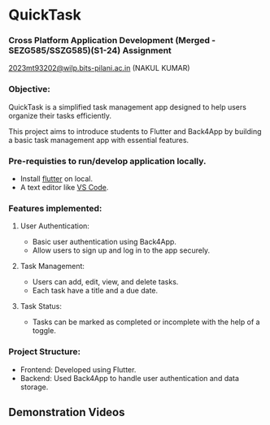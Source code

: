 # QuickTask

### Cross Platform Application Development (Merged - SEZG585/SSZG585)(S1-24) Assignment
2023mt93202@wilp.bits-pilani.ac.in (NAKUL KUMAR)

### Objective:

QuickTask is a simplified task management app designed to help users organize their tasks efficiently.

This project aims to introduce students to Flutter and Back4App by building a basic task management app with essential features.

### Pre-requisties to run/develop application locally.
- Install [flutter](https://docs.flutter.dev/get-started/install) on local.
- A text editor like [VS Code](https://code.visualstudio.com/download).

### Features implemented:
1. User Authentication:
   - Basic user authentication using Back4App.
   - Allow users to sign up and log in to the app securely.

2. Task Management:
   - Users can add, edit, view, and delete tasks.
   - Each task have a title and a due date.

3. Task Status:
   - Tasks can be marked as completed or incomplete with the help of a toggle.

### Project Structure:
- Frontend: Developed using Flutter.
- Backend: Used Back4App to handle user authentication and data storage.

## Demonstration Videos
